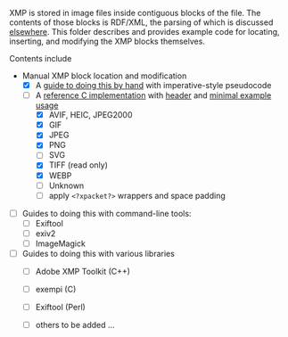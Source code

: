 XMP is stored in image files inside contiguous blocks of the file.
The contents of those blocks is RDF/XML, the parsing of which is discussed [elsewhere](../rdfxml).
This folder describes and provides example code for locating, inserting, and modifying the XMP blocks themselves.

Contents include

- Manual XMP block location and modification
    - [x] A [guide to doing this by hand](guide.md) with imperative-style pseudocode
    - [ ] A [reference C implementation](xmpblock.c) with [header](xmpblock.h) and [minimal example usage](xmpblock_example.c)
        - [x] AVIF, HEIC, JPEG2000
        - [x] GIF
        - [x] JPEG
        - [x] PNG
        - [ ] SVG
        - [x] TIFF (read only)
        - [x] WEBP
        - [ ] Unknown
        - [ ] apply `<?xpacket?>` wrappers and space padding
- [ ] Guides to doing this with command-line tools:
    - [ ] Exiftool
    - [ ] exiv2
    - [ ] ImageMagick
- [ ] Guides to doing this with various libraries
    - [ ] Adobe XMP Toolkit (C++)
    - [ ] exempi (C)
    - [ ] Exiftool (Perl)
    - [ ] others to be added ...

